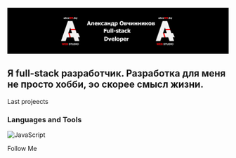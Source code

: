 [![Header](https://github.com/Germesych/Germesych/blob/main/assets/header.jpg)](https://alexws.by/)

## Я full-stack разработчик. Разработка для меня не просто хобби, эо скорее смысл жизни.

Last projeects

### Languages and Tools

![JavaScript](https://img.shields.io/badge/-JavaScript-grey?style=for-the-badge&logo=JavaScript)

Follow Me
